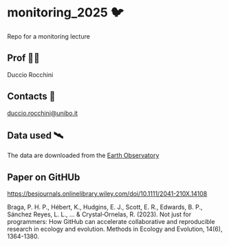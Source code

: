 # monitoring_2025 🐦
Repo for a monitoring lecture

## Prof 👨‍🏫
Duccio Rocchini

## Contacts 📧
duccio.rocchini@unibo.it

## Data used 🛰️
The data are downloaded from the [Earth Observatory](https://earthobservatory.nasa.gov/)

## Paper on GitHUb
https://besjournals.onlinelibrary.wiley.com/doi/10.1111/2041-210X.14108

Braga, P. H. P., Hébert, K., Hudgins, E. J., Scott, E. R., Edwards, B. P., Sánchez Reyes, L. L., ... & Crystal‐Ornelas, R. (2023). Not just for programmers: How GitHub can accelerate collaborative and reproducible research in ecology and evolution. Methods in Ecology and Evolution, 14(6), 1364-1380.
